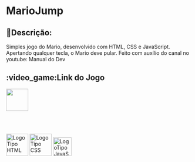 # MarioJump
 
<h2>💬Descrição:</h2>

Simples jogo do Mario, desenvolvido com HTML, CSS e JavaScript. Apertando qualquer tecla, o Mario deve pular. 
Feito com auxílio do canal no youtube: Manual do Dev 

<h2>:video_game:Link do Jogo</h2>
<a href="https://gsfgabi.github.io/MarioJump/"><img style="height:60px" src="https://img.icons8.com/?size=100&id=19601&format=png&color=000000"/></a>

<br><br>
<div>
  <img style="height:60px" src="https://upload.wikimedia.org/wikipedia/commons/thumb/6/61/HTML5_logo_and_wordmark.svg/1200px-HTML5_logo_and_wordmark.svg.png"       
   alt="LogoTipo HTML"/>
  <img style="height:60px" src="https://cdn-icons-png.flaticon.com/512/5968/5968242.png" alt="LogoTipo CSS"/>
  <img style="height:50px" src="https://cdn.jsdelivr.net/gh/devicons/devicon@latest/icons/javascript/javascript-original.svg" alt="LogoTipo JavaScript"/>
</div>
